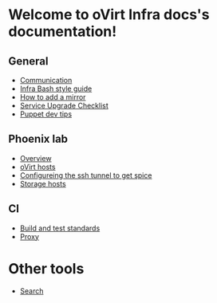 Welcome to oVirt Infra docs's documentation!
============================================

## General
* [Communication](General/Communication.html)
* [Infra Bash style guide](General/Infra_Bash_style_guide.html)
* [How to add a mirror](General/Mirror.html)
* [Service Upgrade Checklist](General/Service_Upgrade_Checklist.html)
* [Puppet dev tips](General/Puppet.html)

## Phoenix lab
* [Overview](Phoenix_Lab/Overview.html)
* [oVirt hosts](Phoenix_Lab/oVirt_Hosts.html)
* [Configureing the ssh tunnel to get spice](Phoenix_Lab/Ssh_Spice_Tunnel.html)
* [Storage hosts](Phoenix_Lab/Storage_Hosts.html)

## CI
* [Build and test standards](CI/Build_and_test_standards.html)
* [Proxy](CI/Proxy.html)



Other tools
==================

* [Search](search.html)

